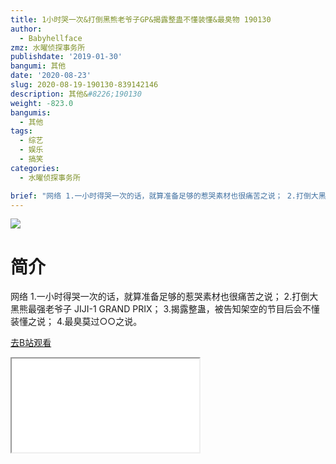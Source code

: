 ```yaml
---
title: 1小时哭一次&打倒黑熊老爷子GP&揭露整蛊不懂装懂&最臭物 190130
author:
  - Babyhellface
zmz: 水曜侦探事务所
publishdate: '2019-01-30'
bangumi: 其他
date: '2020-08-23'
slug: 2020-08-19-190130-839142146
description: 其他&#8226;190130
weight: -823.0
bangumis:
  - 其他
tags:
  - 综艺
  - 娱乐
  - 搞笑
categories:
  - 水曜侦探事务所

brief: "网络 1.一小时得哭一次的话，就算准备足够的惹哭素材也很痛苦之说； 2.打倒大黑熊最强老爷子 JIJI-1 GRAND PRIX； 3.揭露整蛊，被告知架空的节目后会不懂装懂之说； 4.最臭莫过○○之说。"
---
```

![](https://raw.githubusercontent.com/tcgriffith/owaraisite/master/static/tmpimg/2d3dda046ef69932ca48279db7d297331dc97a43.jpg.480.jpg)
# 简介  
网络
1.一小时得哭一次的话，就算准备足够的惹哭素材也很痛苦之说；
2.打倒大黑熊最强老爷子 JIJI-1 GRAND PRIX；
3.揭露整蛊，被告知架空的节目后会不懂装懂之说；
4.最臭莫过○○之说。  

[去B站观看](https://www.bilibili.com/video/av839142146/)
<div class ="resp-container"><iframe class="testiframe" src="//player.bilibili.com/player.html?aid=839142146"", scrolling="no", allowfullscreen="true" > </iframe></div> 
